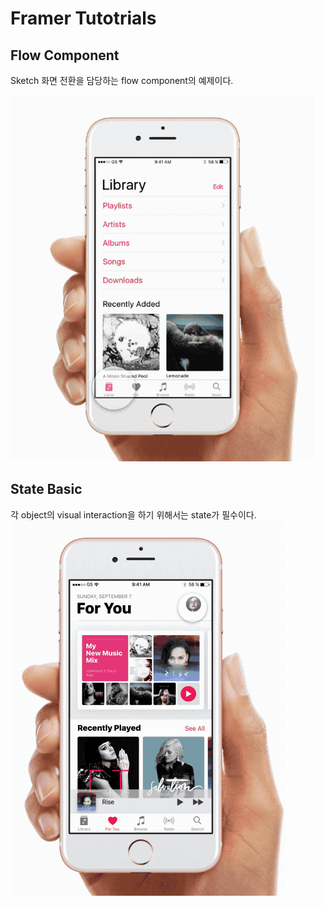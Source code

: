 # Framer Tutotrials

Flow Component
---
Sketch 화면 전환을 담당하는 flow component의 예제이다.

![GIF](./01.FlowComponent-VD.gif)

State Basic
---
각 object의 visual interaction을 하기 위해서는 state가 필수이다.
![GIF](./02.State-VD.gif)

